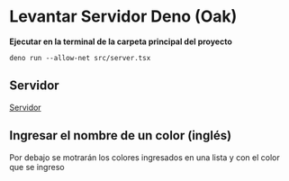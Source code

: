 # Levantar Servidor Deno (Oak)
**Ejecutar en la terminal de la carpeta principal del proyecto**

    deno run --allow-net src/server.tsx

## Servidor

[Servidor](http://localhost:8080/)

## Ingresar el nombre de un color (inglés)
Por debajo se motrarán los colores ingresados en una lista y con el color que se ingreso

